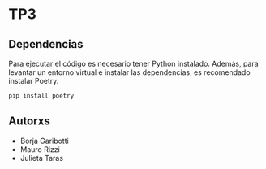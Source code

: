 # TP3

## Dependencias

Para ejecutar el código es necesario tener Python instalado.
Además, para levantar un entorno virtual e instalar las dependencias, es recomendado instalar Poetry.

``` sh
pip install poetry
```

## Autorxs

- Borja Garibotti
- Mauro Rizzi
- Julieta Taras 